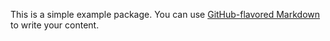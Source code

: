 This is a simple example package. You can use
[GitHub-flavored Markdown](https://guides.github.com/features/mastering-markdown/)
to write your content.
